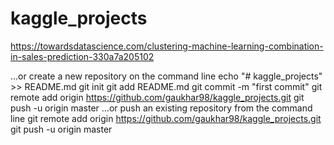 # kaggle_projects

https://towardsdatascience.com/clustering-machine-learning-combination-in-sales-prediction-330a7a205102

…or create a new repository on the command line
 echo "# kaggle_projects" >> README.md
git init
git add README.md
git commit -m "first commit"
git remote add origin https://github.com/gaukhar98/kaggle_projects.git
git push -u origin master
…or push an existing repository from the command line
 git remote add origin https://github.com/gaukhar98/kaggle_projects.git
git push -u origin master
